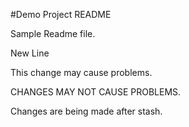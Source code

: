 #Demo Project README

Sample Readme file.

New Line 

This change may cause problems.

CHANGES MAY NOT CAUSE PROBLEMS.


Changes are being made after stash.
